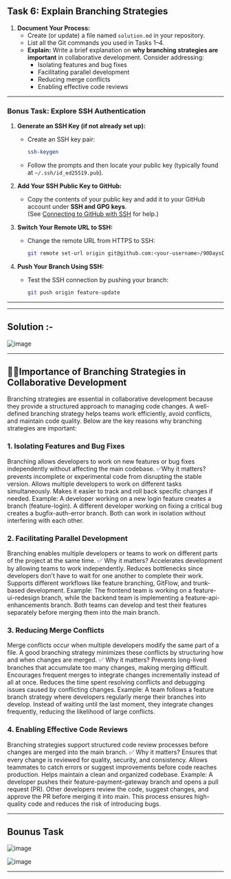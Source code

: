 ## Task 6: Explain Branching Strategies
1. **Document Your Process:**  
   - Create (or update) a file named `solution.md` in your repository.
   - List all the Git commands you used in Tasks 1–4.
   - **Explain:** Write a brief explanation on **why branching strategies are important** in collaborative development. Consider addressing:
     - Isolating features and bug fixes
     - Facilitating parallel development
     - Reducing merge conflicts
     - Enabling effective code reviews
---
### Bonus Task: Explore SSH Authentication
1. **Generate an SSH Key (if not already set up):**
   - Create an SSH key pair:
     ```bash
     ssh-keygen
     ```
   - Follow the prompts and then locate your public key (typically found at `~/.ssh/id_ed25519.pub`).

2. **Add Your SSH Public Key to GitHub:**  
   - Copy the contents of your public key and add it to your GitHub account under **SSH and GPG keys**.  
     (See [Connecting to GitHub with SSH](https://docs.github.com/en/authentication/connecting-to-github-with-ssh) for help.)

3. **Switch Your Remote URL to SSH:**  
   - Change the remote URL from HTTPS to SSH:
     ```bash
     git remote set-url origin git@github.com:<your-username>/90DaysOfDevOps.git
     ```

4. **Push Your Branch Using SSH:**  
   - Test the SSH connection by pushing your branch:
     ```bash
     git push origin feature-update
     ```

---
---
## Solution :-

![image](https://github.com/user-attachments/assets/5fa582f8-d6b2-48e0-99dd-02562d0d7c2b)

---
## 🤷‍♂️Importance of Branching Strategies in Collaborative Development

Branching strategies are essential in collaborative development because they provide a structured approach to managing code changes. A well-defined branching strategy helps teams work efficiently, avoid conflicts, and maintain code quality. Below are the key reasons why branching strategies are important:

### 1. Isolating Features and Bug Fixes
Branching allows developers to work on new features or bug fixes independently without affecting the main codebase.
✅Why it matters?
prevents incomplete or experimental code from disrupting the stable version.
Allows multiple developers to work on different tasks simultaneously.
Makes it easier to track and roll back specific changes if needed.
Example:
A developer working on a new login feature creates a branch (feature-login).
A different developer working on fixing a critical bug creates a bugfix-auth-error branch.
Both can work in isolation without interfering with each other.

### 2. Facilitating Parallel Development
Branching enables multiple developers or teams to work on different parts of the project at the same time.
✅ Why it matters?
Accelerates development by allowing teams to work independently.
Reduces bottlenecks since developers don’t have to wait for one another to complete their work.
Supports different workflows like feature branching, GitFlow, and trunk-based development.
Example:
The frontend team is working on a feature-ui-redesign branch, while the backend team is implementing a feature-api-enhancements branch.
Both teams can develop and test their features separately before merging them into the main branch.

### 3. Reducing Merge Conflicts
Merge conflicts occur when multiple developers modify the same part of a file. A good branching strategy minimizes these conflicts by structuring how and when changes are merged.
✅ Why it matters?
Prevents long-lived branches that accumulate too many changes, making merging difficult.
Encourages frequent merges to integrate changes incrementally instead of all at once.
Reduces the time spent resolving conflicts and debugging issues caused by conflicting changes.
Example:
A team follows a feature branch strategy where developers regularly merge their branches into develop.
Instead of waiting until the last moment, they integrate changes frequently, reducing the likelihood of large conflicts.

### 4. Enabling Effective Code Reviews
Branching strategies support structured code review processes before changes are merged into the main branch.
✅ Why it matters?
Ensures that every change is reviewed for quality, security, and consistency.
Allows teammates to catch errors or suggest improvements before code reaches production.
Helps maintain a clean and organized codebase.
Example:
A developer pushes their feature-payment-gateway branch and opens a pull request (PR).
Other developers review the code, suggest changes, and approve the PR before merging it into main.
This process ensures high-quality code and reduces the risk of introducing bugs.

---

## Bounus Task 

![image](https://github.com/user-attachments/assets/395c75a4-d83e-4b51-b8a4-3910533a1287)

![image](https://github.com/user-attachments/assets/086afc5b-5786-4757-a6b0-9e5285ae3f7f)

---
